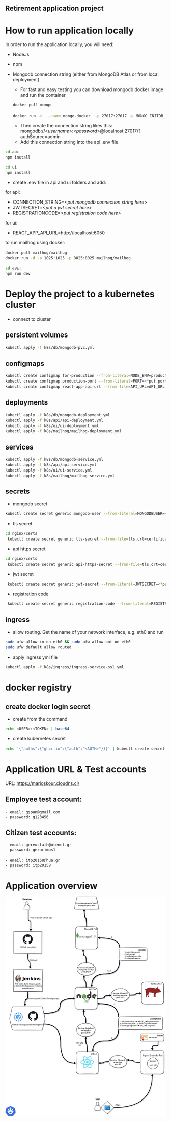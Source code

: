 ## Retirement application project

# How to run application locally

In order to run the application locally, you will need:

- NodeJs
- npm
- Mongodb connection string (either from MongoDB Atlas or from local deployment)
	- For fast and easy testing you can download mongodb docker image and run the container
	
	```bash
	docker pull mongo

	docker run -d  --name mongo-docker  -p 27017:27017 -e MONGO_INITDB_ROOT_USERNAME=<*put a username here*> -e MONGO_INITDB_ROOT_PASSWORD=<*put a passowrd here*>

	```

	- Then create the connection string likes this: mongodb://<_username_>:<_password_>@localhost:27017/?authSource=admin
	- Add this connection string into the api .env file

```bash
cd api
npm install
```

```bash
cd ui
npm install
```

- create .env file in api and ui folders and add:

for api:

- CONNECTION_STRING=<_put mongodb connection string here_>
- JWTSECRET=<_put a jwt secret here_>
- REGISTRATIONCODE=<_put registration code here_>

for ui:

- REACT_APP_API_URL=http://localhost:6050

to run mailhog using docker:

```bash
docker pull mailhog/mailhog
docker run -d -p 1025:1025 -p 8025:8025 mailhog/mailhog
```

```bash
cd api:
npm run dev
```

# Deploy the project to a kubernetes cluster

- connect to cluster

## persistent volumes

```bash
kubectl apply -f k8s/db/mongodb-pvc.yml
```

## configmaps

```bash
kubectl create configmap for-production --from-literal=NODE_ENV=production
kubectl create configmap production-port --from-literal=PORT=<*put port number here*>
kubectl create configmap react-app-api-url --from-file=API_URL=API_URL.txt


```

## deployments

```bash
kubectl apply -f k8s/db/mongodb-deployment.yml
kubectl apply -f k8s/api/api-deployment.yml
kubectl apply -f k8s/ui/ui-deployment.yml
kubectl apply -f k8s/mailhog/mailhog-deployment.yml
```

## services

```bash
kubectl apply -f k8s/db/mongodb-service.yml
kubectl apply -f k8s/api/api-service.yml
kubectl apply -f k8s/ui/ui-service.yml
kubectl apply -f k8s/mailhog/mailhog-service.yml

```

## secrets

- mongodb secret

```bash
kubectl create secret generic mongodb-user --from-literal=MONGODBUSER=<*put username here*> --from-literal=MONGODBPASSWORD=<*put password here*>
```

- tls secret

```bash
cd nginx/certs
 kubectl create secret generic tls-secret --from-file=tls.crt=certificate.crt --from-file=tls.key=private.key --from-file=ca.crt=ca_bundle.crt
```

- api https secret

```bash
cd nginx/certs
 kubectl create secret generic api-https-secret --from-file=tls.crt=certificate.crt --from-file=tls.key=private.key
```

- jwt secret

```bash
 kubectl create secret generic jwt-secret --from-literal=JWTSECRET=<*put a jwt secret here*>
```

- registration code

```bash
 kubectl create secret generic registration-code --from-literal=REGISTRATIONCODE=<*put a registration code here*>
```

## ingress

- allow routing. Get the name of your network interface, e.g. eth0 and run

```bash
sudo ufw allow in on eth0 && sudo ufw allow out on eth0
sudo ufw default allow routed
```

- apply ingress yml file

```bash
kubectl apply -f k8s/ingress/ingress-service-ssl.yml
```

# docker registry

## create docker login secret

- create <AUTH> from the command

```bash
echo <USER>:<TOKEN> | base64
```

- create kubernetes secret

```bash
echo '{"auths":{"ghcr.io":{"auth":"<AUTH>"}}}' | kubectl create secret generic dockerconfigjson-github-com --type=kubernetes.io/dockerconfigjson --from-file=.dockerconfigjson=/dev/stdin
```

# Application URL & Test accounts

URL: https://marioskour.cloudns.cl/

## Employee test account:

	- email: gspan@gmail.com
	- password: g123456

## Citizen test accounts:

	- email: gereustath@otenet.gr
	- password: gerarimos1

	- email: itp20158@hua.gr
	- password: itp20158

## 


# Application overview

![Alt text](img/app_overview.jpg?raw=true "Application overview")
